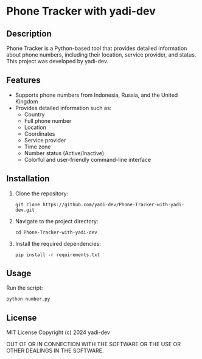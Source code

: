 # Phone Tracker with yadi-dev
## Description
Phone Tracker is a Python-based tool that provides detailed information about phone numbers, including their location, service provider, and status. This project was developed by yadi-dev.
## Features
- Supports phone numbers from Indonesia, Russia, and the United Kingdom
- Provides detailed information such as:
  - Country
  - Full phone number
  - Location
  - Coordinates
  - Service provider
  - Time zone
  - Number status (Active/Inactive)
  - Colorful and user-friendly command-line interface
## Installation
1. Clone the repository:
   ```
   git clone https://github.com/yadi-dev/Phone-Tracker-with-yadi-dev.git
   ```
2. Navigate to the project directory:
   ```
   cd Phone-Tracker-with-yadi-dev
   ```
3. Install the required dependencies:
   ```
   pip install -r requirements.txt
   ```
## Usage
Run the script:
   ```
   python number.py
   ```
## License
MIT License
Copyright (c) 2024 yadi-dev

OUT OF OR IN CONNECTION WITH THE SOFTWARE OR THE USE OR OTHER DEALINGS IN THE
SOFTWARE.
